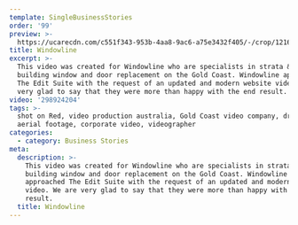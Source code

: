 ```yaml
---
template: SingleBusinessStories
order: '99'
preview: >-
  https://ucarecdn.com/c551f343-953b-4aa8-9ac6-a75e3432f405/-/crop/1216x676/25,0/-/preview/
title: Windowline
excerpt: >-
  This video was created for Windowline who are specialists in strata & large
  building window and door replacement on the Gold Coast. Windowline approached
  The Edit Suite with the request of an updated and modern website video. We are
  very glad to say that they were more than happy with the end result.
video: '298924204'
tags: >-
  shot on Red, video production australia, Gold Coast video company, drone,
  aerial footage, corporate video, videographer
categories:
  - category: Business Stories
meta:
  description: >-
    This video was created for Windowline who are specialists in strata & large
    building window and door replacement on the Gold Coast. Windowline
    approached The Edit Suite with the request of an updated and modern website
    video. We are very glad to say that they were more than happy with the end
    result.
  title: Windowline
---
```

